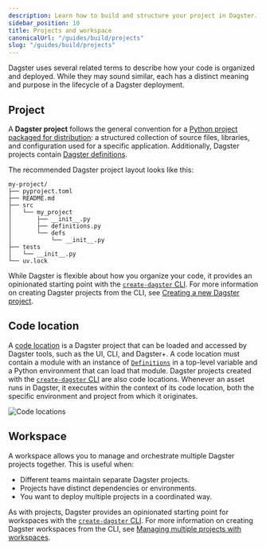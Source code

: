 ```yaml
---
description: Learn how to build and structure your project in Dagster. 
sidebar_position: 10
title: Projects and workspace
canonicalUrl: "/guides/build/projects"
slug: "/guides/build/projects"
---
```


Dagster uses several related terms to describe how your code is organized and deployed. While they may sound similar, each has a distinct meaning and purpose in the lifecycle of a Dagster deployment.

## Project

A **Dagster project** follows the general convention for a [Python project packaged for distribution](https://packaging.python.org/en/latest/tutorials/packaging-projects/): a structured collection of source files, libraries, and configuration used for a specific application. Additionally, Dagster projects contain [Dagster definitions](https://docs.dagster.io/api/dagster/definitions).

The recommended Dagster project layout looks like this:

```
my-project/
├── pyproject.toml
├── README.md
├── src
│   └── my_project
│       ├── __init__.py
│       ├── definitions.py
│       └── defs
│           └── __init__.py
├── tests
│   └── __init__.py
└── uv.lock
```

While Dagster is flexible about how you organize your code, it provides an opinionated starting point with the [`create-dagster` CLI](/api/clis/create-dagster). For more information on creating Dagster projects from the CLI, see [Creating a new Dagster project](/guides/build/projects/creating-a-new-project).

## Code location

A [code location](/deployment/code-locations) is a Dagster project that can be loaded and accessed by Dagster tools, such as the UI, CLI, and Dagster+. A code location must contain a module with an instance of [`Definitions`](/api/dagster/definitions#dagster.Definitions) in a top-level variable and a Python environment that can load that module. Dagster projects created with the [`create-dagster` CLI](/api/clis/create-dagster) are also code locations. Whenever an asset runs in Dagster, it executes within the context of its code location, both the specific environment and project from which it originates.

![Code locations](/images/guides/deploy/code-locations/code-locations.png)

## Workspace

A workspace allows you to manage and orchestrate multiple Dagster projects together. This is useful when:

- Different teams maintain separate Dagster projects.
- Projects have distinct dependencies or environments.
- You want to deploy multiple projects in a coordinated way.


As with projects, Dagster provides an opinionated starting point for workspaces with the [`create-dagster` CLI](/api/clis/create-dagster). For more information on creating Dagster workspaces from the CLI, see [Managing multiple projects with workspaces](/guides/build/projects/multiple-projects).